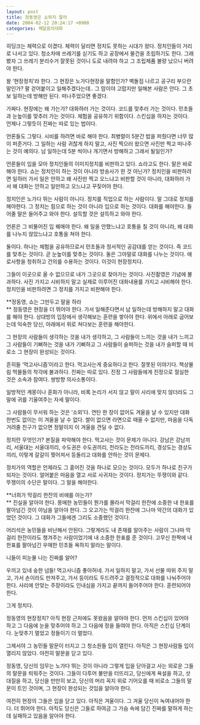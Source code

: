 ```yaml
---
layout: post
title: 정동영은 쇼하지 말라
date: 2004-02-12 20:24:17 +0900
categories: 깨달음의대화
---
```

히딩크는 체력으로 이겼다. 체력이 달리면 정치도 못하는 시대가 왔다. 정치인들이 거리로 나서고 있다. 청소차에 쓰레기를 싣기도 하고 공장에서 물건을 조립하기도 한다. 그래봤자 그 쓰레기 분리수거 잘못된 것이니 도로 내려야 하고 그 조립제품 불량 났으니 버려야 한다. 

왈 ‘현장정치’라 한다. 그 현장은 노가다현장을 말함인가? 벽돌짐 나르고 공구리 부으란 말인가? 팔 걷어붙이고 일해주겠다는데.. 그 맘이야 고맙지만 일해본 사람은 안다. 그 초보 일하는데 방해만 된다. 떠나주었으면 좋겠다. 

가짜다. 현장에는 왜 가는가? 대화하러 가는 것이다. 코드를 맞추러 가는 것이다. 민초들과 눈높이를 맞추러 가는 것이다. 체험을 공유하기 위함이다. 스킨십을 하자는 것이다. 언제나 그렇듯이 진짜는 따로 있는 법이다. 

언론들도 그렇다. 시비를 하려면 바로 해야 한다. 최병렬이 5분간 밥을 퍼줬다면 너무 많이 퍼준거다. 그 일하는 사람 귀찮게 하지 말고, 사진 찍으러 왔으면 사진만 찍고 떠나주는 것이 예의다. 남 일하는데 5분 씩이나 개기면서 방해하고 그래서 될일인가?

언론들이 입을 모아 정치인들의 이미지정치를 비판하고 있다. 쇼라고도 한다. 말은 바로 해야 한다. 쇼는 정치인이 하는 것이 아니라 방송사가 한 것 아닌가? 정치인을 비판하려면 일하러 가서 일은 안하고 왜 사진만 찍고 오느냐고 비판할 것이 아니라, 대화하러 가서 왜 대화는 안하고 일만하고 오느냐고 꾸짖어야 한다. 

정치인은 노가다 뛰는 사람이 아니다. 정치를 직업으로 하는 사람이다. 말 그대로 정치를 해야한다. 그 정치는 힘으로 하는 것이 아니라 입으로 하는 것이다. 대화를 해야한다. 들어줄 말은 들어주고 와야 한다. 설득할 것은 설득하고 와야 한다. 

언론은 그 비뚤어진 입 꿰매야 한다. 왜 일을 안했느냐고 호통을 칠 것이 아니라, 왜 대화를 나누지 않았느냐고 호통을 쳐야 한다. 

둘이다. 하나는 체험을 공유하므로서 민초들과 정서적인 공감대를 얻는 것이다. 즉 코드를 맞추는 것이다. 곧 눈높이를 맞추는 것이다. 둘은 그야말로 대화를 나누는 것이다. 애로사항을 청취하고 건의를 수용하는 것이다. 이것이 현장정치다. 

그들이 이곳으로 올 수 없으므로 내가 그곳으로 찾아가는 것이다. 사진촬영은 기념에 불과하다. 사진 가지고 시비하지 말고 실제로 이루어진 대화내용를 가지고 시비해야 한다. 정치인을 비판하려면 그 정치를 가지고 비판해야 한다. 

**정동영, 쇼는 그만두고 말을 하라  
** 정동영은 현장을 더 뛰어야 한다. 가서 일해준다면서 남 일하는데 방해하지 말고 대화를 해야 한다. 상대방의 입장에서 생각해보는 훈련을 쌓아야 한다. 위에서 아래로 굽어보는데 익숙한 당신, 아래에서 위로 쳐다보는 훈련을 해야한다. 

그 현장의 사람들이 생각하는 것을 내가 생각하고, 그 사람들이 느끼는 것을 내가 느끼고 그 사람들이 기뻐하는 것을 내가 기뻐하고 그 사람들이 슬퍼하는 것을 내가 슬퍼할 때 비로소 그 현장이 완성되는 것이다. 

흔히들 ‘먹고사니즘’이라고 한다. 먹고사는게 중요하다고 한다. 잘못된 이야기다. 책상물림 먹물들의 착각에 불과하다. 진짜는 따로 있다. 진정 그 사람들에게 진정으로 절실한 것은 소속과 참여다. 쌍방향 의사소통이다. 

일방적인 계몽이나 훈화가 아니라, 비록 논리가 서지 않고 말이 사리에 맞지 않더라도 그 말에 귀를 기울여주는 자세 말이다. 

그 사람들이 무서워 하는 것은 ‘소외’다. 연탄 한 장이 없어도 겨울을 날 수 있지만 대화 한번도 없이는 이 겨울을 날 수 없다. 쌀이 없으면 라면으로 때울 수 없지만, 마음을 다독거려줄 친구가 없으면 정말이지 이 겨울을 견딜 수 없다. 

정치란 무엇인가? 본질을 파악해야 한다. 먹고사는 것이 문제가 아니다. 강남은 강남끼리, 서울대는 서울대끼리, 수도권은 수도권끼리, 전라도는 전라도끼리, 경상도는 경상도끼리, 이렇게 갈갈이 찢어져서 등돌리고 대화를 안하는 것이 문제다. 

정치가의 역할은 언제라도 그 흩어진 것을 하나로 모으는 것이다. 모두가 하나로 친구가 되자는 것이다. 얼어붙은 마음을 열고 서로 사귀자는 것이다. 정치가는 뚜쟁이와 같다. 뚜쟁이의 수단은 말이다. 그 말을 해야한다. 

**너희가 막걸리 한잔의 비애를 아는가?  
** 진실을 알아야 한다. 몽매한 농민들이 뭔가를 몰라서 막걸리 한잔에 소중한 내 한표를 팔아넘긴 것이 아님을 알아야 한다. 그 오고가는 막걸리 한잔에 그나마 약간의 대화가 있었던 것이다. 그 대화가 그들에겐 그리도 소중했던 것이다. 

어리석은 농민들을 비난해서 안된다. 그렇게라도 내 존재를 알아주는 사람이 그나마 막걸리 한잔이라도 챙겨주는 사람이었기에 내 소중한 한표를 준 것이다. 고무신 한짝에 내 한표를 팔아넘긴 우매한 민초들 욕하지 말라는 말이다. 

니들이 피눈물 나는 진짜를 알어?

우끼고 있네 숭한 넘들! 먹고사니즘 좋아허네. 가서 일하지 말고, 가서 선물 따위 주지 말고, 가서 손이라도 만져주고, 가서 등이라도 두드려주고 결정적으로 대화를 나눠주어야 한다. 사리에 안맞는 주장이라도 인내심을 가지고 끝까지 들어주어야 한다. 훈련되어야 한다. 

그게 정치다. 

정동영의 현장정치? 아직 현장 근처에도 못왔음을 알아야 한다. 먼저 스킨십이 있어야 하고 그 다음에 눈을 맞추어야 하고 그 다음에 정을 들여야 한다. 아직은 스킨십 단계이다. 눈맞추기 멀었고 정들이기 더 멀었다. 

그제서야 그 농민들 말문이 터지고 그 청소원들 입이 열린다. 아직은 그 현장사람들 입이 열리지 않았다. 야전히 말문을 닫고 있다.

정동영, 당신의 임무는 노가다 뛰는 것이 아니라 그렇게 입을 닫아걸고 사는 외로운 그들의 말문을 틔워주는 것이다. 그들이 다투어 불만을 터뜨리고, 당신에게 욕설을 하고, 삿대질을 하고, 당신을 만만히 보고, 당신의 머리 꼭지 위로 기어오를 때 비로소 그들의 말문이 트인 것이며, 그 현장이 완성되는 것임을 알아야 한다. 

여전히 현장의 그들은 입을 닫고 있다. 아직은 겨울이다. 그 겨울 당신이 녹여내어야 한다. 더 뛰어야 한다. 아직도 당신은 그들로 하여금 그 가슴 속에 담긴 진짜를 말하게 하는데 실패하고 있음을 알아야 한다.